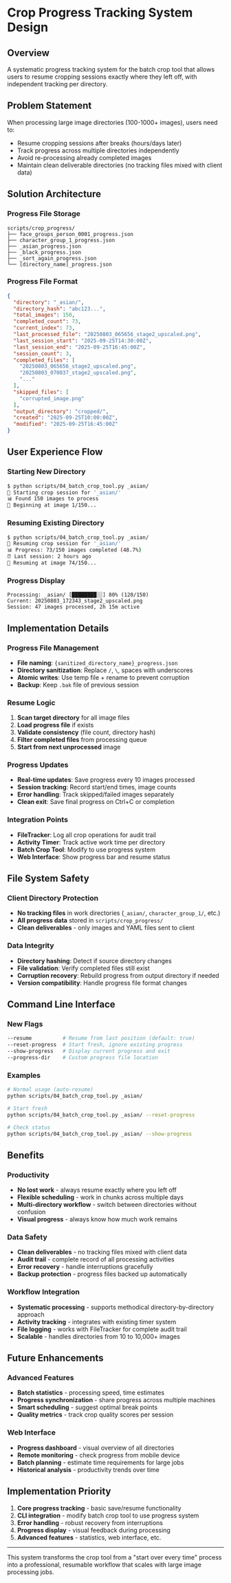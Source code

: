 # Crop Progress Tracking System Design

## Overview
A systematic progress tracking system for the batch crop tool that allows users to resume cropping sessions exactly where they left off, with independent tracking per directory.

## Problem Statement
When processing large image directories (100-1000+ images), users need to:
- Resume cropping sessions after breaks (hours/days later)
- Track progress across multiple directories independently
- Avoid re-processing already completed images
- Maintain clean deliverable directories (no tracking files mixed with client data)

## Solution Architecture

### Progress File Storage
```
scripts/crop_progress/
├── face_groups_person_0001_progress.json
├── character_group_1_progress.json
├── _asian_progress.json
├── _black_progress.json
├── _sort_again_progress.json
└── [directory_name]_progress.json
```

### Progress File Format
```json
{
  "directory": "_asian/",
  "directory_hash": "abc123...",
  "total_images": 150,
  "completed_count": 73,
  "current_index": 73,
  "last_processed_file": "20250803_065656_stage2_upscaled.png",
  "last_session_start": "2025-09-25T14:30:00Z",
  "last_session_end": "2025-09-25T16:45:00Z",
  "session_count": 3,
  "completed_files": [
    "20250803_065656_stage2_upscaled.png",
    "20250803_070037_stage2_upscaled.png",
    "..."
  ],
  "skipped_files": [
    "corrupted_image.png"
  ],
  "output_directory": "cropped/",
  "created": "2025-09-25T10:00:00Z",
  "modified": "2025-09-25T16:45:00Z"
}
```

## User Experience Flow

### Starting New Directory
```bash
$ python scripts/04_batch_crop_tool.py _asian/
🎯 Starting crop session for '_asian/'
📊 Found 150 images to process
🚀 Beginning at image 1/150...
```

### Resuming Existing Directory
```bash
$ python scripts/04_batch_crop_tool.py _asian/
🎯 Resuming crop session for '_asian/'
📊 Progress: 73/150 images completed (48.7%)
⏰ Last session: 2 hours ago
🚀 Resuming at image 74/150...
```

### Progress Display
```
Processing: _asian/ [████████░░] 80% (120/150)
Current: 20250803_172343_stage2_upscaled.png
Session: 47 images processed, 2h 15m active
```

## Implementation Details

### Progress File Management
- **File naming**: `{sanitized_directory_name}_progress.json`
- **Directory sanitization**: Replace `/`, `\`, spaces with underscores
- **Atomic writes**: Use temp file + rename to prevent corruption
- **Backup**: Keep `.bak` file of previous session

### Resume Logic
1. **Scan target directory** for all image files
2. **Load progress file** if exists
3. **Validate consistency** (file count, directory hash)
4. **Filter completed files** from processing queue
5. **Start from next unprocessed** image

### Progress Updates
- **Real-time updates**: Save progress every 10 images processed
- **Session tracking**: Record start/end times, image counts
- **Error handling**: Track skipped/failed images separately
- **Clean exit**: Save final progress on Ctrl+C or completion

### Integration Points
- **FileTracker**: Log all crop operations for audit trail
- **Activity Timer**: Track active work time per directory
- **Batch Crop Tool**: Modify to use progress system
- **Web Interface**: Show progress bar and resume status

## File System Safety

### Client Directory Protection
- **No tracking files** in work directories (`_asian/`, `character_group_1/`, etc.)
- **All progress data** stored in `scripts/crop_progress/`
- **Clean deliverables** - only images and YAML files sent to client

### Data Integrity
- **Directory hashing**: Detect if source directory changes
- **File validation**: Verify completed files still exist
- **Corruption recovery**: Rebuild progress from output directory if needed
- **Version compatibility**: Handle progress file format changes

## Command Line Interface

### New Flags
```bash
--resume          # Resume from last position (default: true)
--reset-progress  # Start fresh, ignore existing progress
--show-progress   # Display current progress and exit
--progress-dir    # Custom progress file location
```

### Examples
```bash
# Normal usage (auto-resume)
python scripts/04_batch_crop_tool.py _asian/

# Start fresh
python scripts/04_batch_crop_tool.py _asian/ --reset-progress

# Check status
python scripts/04_batch_crop_tool.py _asian/ --show-progress
```

## Benefits

### Productivity
- **No lost work** - always resume exactly where you left off
- **Flexible scheduling** - work in chunks across multiple days
- **Multi-directory workflow** - switch between directories without confusion
- **Visual progress** - always know how much work remains

### Data Safety
- **Clean deliverables** - no tracking files mixed with client data
- **Audit trail** - complete record of all processing activities
- **Error recovery** - handle interruptions gracefully
- **Backup protection** - progress files backed up automatically

### Workflow Integration
- **Systematic processing** - supports methodical directory-by-directory approach
- **Activity tracking** - integrates with existing timer system
- **File logging** - works with FileTracker for complete audit trail
- **Scalable** - handles directories from 10 to 10,000+ images

## Future Enhancements

### Advanced Features
- **Batch statistics** - processing speed, time estimates
- **Progress synchronization** - share progress across multiple machines
- **Smart scheduling** - suggest optimal break points
- **Quality metrics** - track crop quality scores per session

### Web Interface
- **Progress dashboard** - visual overview of all directories
- **Remote monitoring** - check progress from mobile device
- **Batch planning** - estimate time requirements for large jobs
- **Historical analysis** - productivity trends over time

## Implementation Priority
1. **Core progress tracking** - basic save/resume functionality
2. **CLI integration** - modify batch crop tool to use progress system
3. **Error handling** - robust recovery from interruptions
4. **Progress display** - visual feedback during processing
5. **Advanced features** - statistics, web interface, etc.

---

This system transforms the crop tool from a "start over every time" process into a professional, resumable workflow that scales with large image processing jobs.
